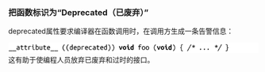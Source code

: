 ### 把函数标识为“Deprecated（已废弃）”

deprecated属性要求编译器在函数调用时，在调用方生成一条告警信息：



![595.png](../images/595.png)
这有助于使编程人员放弃已废弃和过时的接口。

